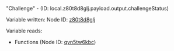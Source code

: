"Challenge" - (ID: local.z80t8d8glj.payload.output.challengeStatus)

Variable written:
Node ID: [z80t8d8glj](../nodes/z80t8d8glj.md)

Variable reads:
* Functions (Node ID: [qvn5tw6kbc](../nodes/qvn5tw6kbc.md))
